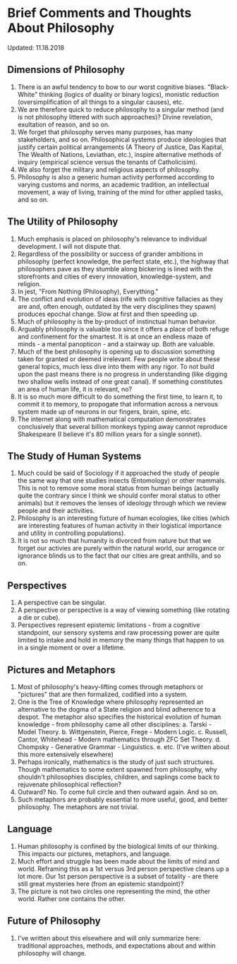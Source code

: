 # Brief Comments and Thoughts About Philosophy

Updated: 11.18.2018

## Dimensions of Philosophy

1. There is an awful tendency to bow to our worst cognitive biases. "Black-White" thinking (logics of duality or binary logics), monistic reduction (oversimplification of all things to a singular causes), etc.
1. We are therefore quick to reduce philosophy to a singular method (and is not philosophy littered with such approaches)? Divine revelation, exultation of reason, and so on.
1. We forget that philosophy serves many purposes, has many stakeholders, and so on. Philosophical systems produce ideologies that justify certain political arrangements (A Theory of Justice, Das Kapital, The Wealth of Nations, Leviathan, etc.), inspire alternative methods of inquiry (empirical science versus the tenants of Catholicisim).
1. We also forget the military and religious aspects of philosophy.
1. Philosophy is also a generic human activity performed according to varying customs and norms, an academic tradition, an intellectual movement, a way of living, training of the mind for other applied tasks, and so on.

## The Utility of Philosophy

1. Much emphasis is placed on philosophy's relevance to individual development. I will not dispute that. 
1. Regardless of the possibility or success of grander ambitions in philosophy (perfect knowledge, the perfect state, etc.), the highway that philosophers pave as they stumble along bickering is lined with the storefronts and cities of every innovation, knowledge-system, and religion.
1. In jest, "From Nothing (Philosophy), Everything."
1. The conflict and evolution of ideas (rife with cognitive fallacies as they are and, often enough, outdated by the very disciplines they spawn) produces epochal change. Slow at first and then speeding up.
1. Much of philosophy is the by-product of instinctual human behavior.
1. Arguably philosophy is valuable too since it offers a place of both refuge and confinement for the smartest. It is at once an endless maze of minds - a mental panopticon - and a stairway up. Both are valuable.
1. Much of the best philosophy is opening up to discussion something taken for granted or deemed irrelevant. Few people write about these general topics, much less dive into them with any rigor. To not build upon the past means there is no progress in understanding (like digging two shallow wells instead of one great canal). If something constitutes an area of human life, it is relevant, no?
1. It is so much more difficult to do something the first time, to learn it, to commit it to memory, to propogate that information across a nervous system made up of neurons in our fingers, brain, spine, etc. 
1. The internet along with mathematical computation demonstrates conclusively that several billion monkeys typing away cannot reproduce Shakespeare (I believe it's 80 million years for a single sonnet).

## The Study of Human Systems

1. Much could be said of Sociology if it approached the study of people the same way that one studies insects (Entomology) or other mammals. This is not to remove some moral status from human beings (actually quite the contrary since I think we should confer moral status to other animals) but it removes the lenses of ideology through which we review people and their activities.
1. Philosophy is an interesting fixture of human ecologies, like cities (which are interesting features of human activity in their logistical importance and utility in controlling populations).
1. It is not so much that humanity is divorced from nature but that we forget our activies are purely within the natural world, our arrogance or ignorance blinds us to the fact that our cities are great anthills, and so on.

## Perspectives

1. A perspective can be singular.
1. A perspective or perspective is a way of viewing something (like rotating a die or cube).
1. Perspectives represent epistemic limitations - from a cognitive standpoint, our sensory systems and raw processing power are quite limited to intake and hold in memory the many things that happen to us in a single moment or over a lifetime.

## Pictures and Metaphors

1. Most of philosophy's heavy-lifting comes through metaphors or "pictures" that are then formalized, codified into a system.
1. One is the Tree of Knowledge where philosophy represented an alternative to the dogma of a State religion and blind adherence to a despot. The metaphor also specifies the historical evolution of human knowledge - from philosophy came all other disciplines:
    a. Tarski - Model Theory.
    b. Wittgenstein, Pierce, Frege - Modern Logic.
    c. Russell, Cantor, Whitehead - Modern mathematics through ZFC Set Theory.
    d. Chompsky - Generative Grammar - Linguistics.
    e. etc. (I've written about this more extensively elsewhere)
1. Perhaps ironically, mathematics is the study of just such structures. Though mathematics to some extent spawned from philosophy, why shouldn't philosophies disciples, children, and saplings come back to rejuvenate philosophical reflection? 
1. Outward? No. To come full circle and then outward again. And so on.
1. Such metaphors are probably essential to more useful, good, and better philosophy. The metaphors are not trivial.

## Language

1. Human philosophy is confined by the biological limits of our thinking. This impacts our pictures, metaphors, and language.
1. Much effort and struggle has been made about the limits of mind and world. Reframing this as a 1st versus 3rd person perspective cleans up a lot more. Our 1st person perspective is a subset of totality - are there still great mysteries here (from an epistemic standpoint)? 
1. The picture is not two circles one representing the mind, the other world. Rather one contains the other.

## Future of Philosophy

1. I've written about this elsewhere and will only summarize here: traditional approaches, methods, and expectations about and within philosophy will change.